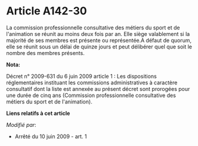 # Article A142-30

La commission professionnelle consultative des métiers du sport et de l'animation se réunit au moins deux fois par an. Elle
siège valablement si la majorité de ses membres est présente ou représentée.A défaut de quorum, elle se réunit sous un délai
de quinze jours et peut délibérer quel que soit le nombre des membres présents.

**Nota:**

Décret n° 2009-631 du 6 juin 2009 article 1 : Les dispositions réglementaires instituant les commissions administratives à
caractère consultatif dont la liste est annexée au présent décret sont prorogées pour une durée de cinq ans (Commission
professionnelle consultative des métiers du sport et de l'animation).

**Liens relatifs à cet article**

_Modifié par_:

  - Arrêté du 10 juin 2009 - art. 1
